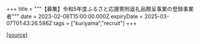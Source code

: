 +++
title = """【募集】令和5年度ふるさと応援寄附返礼品贈呈事業の登録事業者"""
date = 2023-02-08T15:00:00.000Z
expiryDate = 2025-03-07T01:43:26.586Z
tags = ["kuriyama","recruit"]
+++


[[source]](https://www.town.kuriyama.hokkaido.jp/soshiki/31/646.html)
